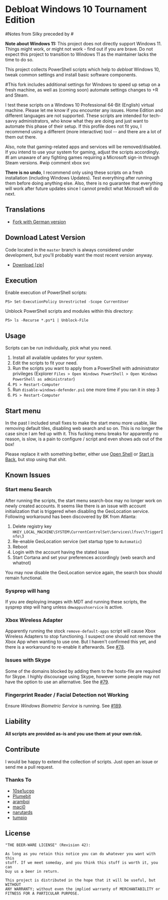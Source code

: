 # Debloat Windows 10 Tournament Edition
#Notes from Silky preceded by #

**Note about Windows 11:**
This project does not directly support Windows 11.
Things might work, or might not work - find out if you are brave.
Do not expect this project to transition to Windows 11 as the maintainer lacks the time to do so.

This project collects PowerShell scripts which help to *debloat* Windows 10,
tweak common settings and install basic software components.

#This fork includes additional settings for Windows to speed up setup on a fresh machine, as well as (coming soon) automate settings changes to +R and Steam.

I test these scripts on a Windows 10 Professional 64-Bit (English) virtual
machine. Please let me know if you encounter any issues. Home Edition and
different languages are not supported. These scripts are intended for
tech-savvy administrators, who know what they are doing and just want to
automate this phase of their setup. If this profile does not fit you, I
recommend using a different (more interactive) tool -- and there are a lot of
them out there.

Also, note that gaming-related apps and services will be removed/disabled. If
you intend to use your system for gaming, adjust the scripts accordingly.
#I am unaware of any fighting games requiring a Microsoft sign-in through Steam versions. #wip comment xbox svc

**There is no undo**, I recommend only using these scripts on a fresh
installation (including Windows Updates). Test everything after running them
before doing anything else. Also, there is no guarantee that everything will
work after future updates since I cannot predict what Microsoft will do next.

## Translations

- [Fork with German version](https://github.com/MagicLike/Debloat-Windows-10/blob/master/README.de-de.md)



## Download Latest Version

Code located in the `master` branch is always considered under development, but
you'll probably want the most recent version anyway.

- [Download [zip]](https://github.com/W4RH4WK/Debloat-Windows-10/archive/master.zip)

## Execution

Enable execution of PowerShell scripts:

    PS> Set-ExecutionPolicy Unrestricted -Scope CurrentUser

Unblock PowerShell scripts and modules within this directory:

    PS> ls -Recurse *.ps*1 | Unblock-File

## Usage

Scripts can be run individually, pick what you need.

1. Install all available updates for your system.
2. Edit the scripts to fit your need.
3. Run the scripts you want to apply from a PowerShell with administrator privileges (Explorer
   `Files > Open Windows PowerShell > Open Windows PowerShell as
   administrator`)
4. `PS > Restart-Computer`
5. Run `disable-windows-defender.ps1` one more time if you ran it in step 3
6. `PS > Restart-Computer`

## Start menu

In the past I included small fixes to make the start menu more usable, like
removing default tiles, disabling web search and so on. This is no longer the
case since I am fed up with it. This fucking menu breaks for apparently
no reason, is slow, is a pain to configure / script and even shows ads out of
the box!

Please replace it with something better, either use [Open Shell] or [Start
is Back], but stop using that shit.

[Open Shell]: <https://open-shell.github.io/Open-Shell-Menu/>
[Start is Back]: <http://startisback.com/>

## Known Issues

### Start menu Search

After running the scripts, the start menu search-box may no longer work on newly
created accounts. It seems like there is an issue with account initialization
that is triggered when disabling the GeoLocation service. Following workaround
has been discovered by BK from Atlanta:

1. Delete registry key `HKEY_LOCAL_MACHINE\SYSTEM\CurrentControlSet\Services\lfsvc\TriggerInfo\3`
2. Re-enable GeoLocation service (set startup type to `Automatic`)
3. Reboot
4. Login with the account having the stated issue
5. Start Cortana and set your preferences accordingly (web search and whatnot)

You may now disable the GeoLocation service again, the search box should remain
functional.

### Sysprep will hang

If you are deploying images with MDT and running these scripts, the sysprep
step will hang unless `dmwappushservice` is active.

### Xbox Wireless Adapter

Apparently running the stock `remove-default-apps` script will cause Xbox
Wireless Adapters to stop functioning. I suspect one should not remove the Xbox
App when wanting to use one. But I haven't confirmed this yet, and there is a
workaround to re-enable it afterwards. See
[#78](https://github.com/W4RH4WK/Debloat-Windows-10/issues/78).

### Issues with Skype

Some of the domains blocked by adding them to the hosts-file are required for
Skype. I highly discourage using Skype, however some people may not have
the option to use an alternative. See the
[#79](https://github.com/W4RH4WK/Debloat-Windows-10/issues/79).

### Fingerprint Reader / Facial Detection not Working

Ensure *Windows Biometric Service* is running. See
[#189](https://github.com/W4RH4WK/Debloat-Windows-10/issues/189).

## Liability

**All scripts are provided as-is and you use them at your own risk.**

## Contribute

I would be happy to extend the collection of scripts. Just open an issue or
send me a pull request.

### Thanks To

- [10se1ucgo](https://github.com/10se1ucgo)
- [Plumebit](https://github.com/Plumebit)
- [aramboi](https://github.com/aramboi)
- [maci0](https://github.com/maci0)
- [narutards](https://github.com/narutards)
- [tumpio](https://github.com/tumpio)

## License

    "THE BEER-WARE LICENSE" (Revision 42):

    As long as you retain this notice you can do whatever you want with this
    stuff. If we meet someday, and you think this stuff is worth it, you can
    buy us a beer in return.

    This project is distributed in the hope that it will be useful, but WITHOUT
    ANY WARRANTY; without even the implied warranty of MERCHANTABILITY or
    FITNESS FOR A PARTICULAR PURPOSE.
